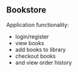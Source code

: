 Bookstore 
-------------------------------
Application functionality: 
 - login/register
 - view books
 - add books to library
 - checkout books
 - and view order history


